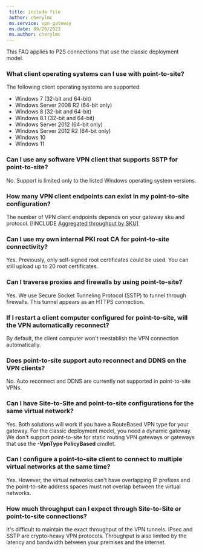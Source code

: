 ```yaml
---
 title: include file
 author: cherylmc
 ms.service: vpn-gateway
 ms.date: 09/26/2023
 ms.author: cherylmc
---
```

This FAQ applies to P2S connections that use the classic deployment model.

### What client operating systems can I use with point-to-site?

The following client operating systems are supported:

* Windows 7 (32-bit and 64-bit)
* Windows Server 2008 R2 (64-bit only)
* Windows 8 (32-bit and 64-bit)
* Windows 8.1 (32-bit and 64-bit)
* Windows Server 2012 (64-bit only)
* Windows Server 2012 R2 (64-bit only)
* Windows 10
* Windows 11

### Can I use any software VPN client that supports SSTP for point-to-site?

No. Support is limited only to the listed Windows operating system versions.

### How many VPN client endpoints can exist in my point-to-site configuration?

The number of VPN client endpoints depends on your gateway sku and protocol.
[!INCLUDE [Aggregated throughput by SKU](./vpn-gateway-table-gwtype-aggtput-include.md)]

### Can I use my own internal PKI root CA for point-to-site connectivity?

Yes. Previously, only self-signed root certificates could be used. You can still upload up to 20 root certificates.

### Can I traverse proxies and firewalls by using point-to-site?

Yes. We use Secure Socket Tunneling Protocol (SSTP) to tunnel through firewalls. This tunnel appears as an HTTPS connection.

### If I restart a client computer configured for point-to-site, will the VPN automatically reconnect?

By default, the client computer won't reestablish the VPN connection automatically.

### Does point-to-site support auto reconnect and DDNS on the VPN clients?

No. Auto reconnect and DDNS are currently not supported in point-to-site VPNs.

### Can I have Site-to-Site and point-to-site configurations for the same virtual network?

Yes. Both solutions will work if you have a RouteBased VPN type for your gateway. For the classic deployment model, you need a dynamic gateway. We don't support point-to-site for static routing VPN gateways or gateways that use the **-VpnType PolicyBased** cmdlet.

### Can I configure a point-to-site client to connect to multiple virtual networks at the same time?

Yes. However, the virtual networks can't have overlapping IP prefixes and the point-to-site address spaces must not overlap between the virtual networks.

### How much throughput can I expect through Site-to-Site or point-to-site connections?

It's difficult to maintain the exact throughput of the VPN tunnels. IPsec and SSTP are crypto-heavy VPN protocols. Throughput is also limited by the latency and bandwidth between your premises and the internet.
